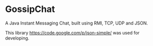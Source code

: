 # GossipChat
A Java Instant Messaging Chat, built using RMI, TCP, UDP and JSON.

This library https://code.google.com/p/json-simple/ was used for developing.
